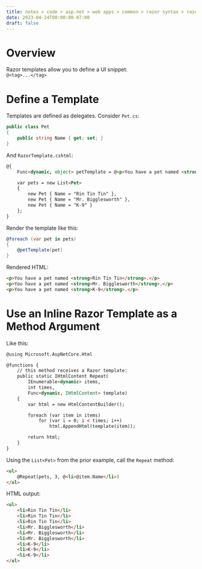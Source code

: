 ```yaml
---
title: notes > code > asp.net > web apps > common > razor syntax > razor templates
date: 2023-04-24T00:00:00-07:00
draft: false
---
```


# Overview
Razor templates allow you to define a UI snippet:   
`@<tag>...</tag>`

# Define a Template
Templates are defined as delegates.  Consider `Pet.cs`:  
```cs
public class Pet
{
    public string Name { get; set; }
}
```

And `RazorTemplate.cshtml`:
```html
@{
    Func<dynamic, object> petTemplate = @<p>You have a pet named <strong>@item.Name</strong>.</p>;

    var pets = new List<Pet>
    {
        new Pet { Name = "Rin Tin Tin" },
        new Pet { Name = "Mr. Bigglesworth" },
        new Pet { Name = "K-9" }
    };
}
```

Render the template like this:
```cs
@foreach (var pet in pets)
{
    @petTemplate(pet)
}
```
Rendered HTML:
```html
<p>You have a pet named <strong>Rin Tin Tin</strong>.</p>
<p>You have a pet named <strong>Mr. Bigglesworth</strong>.</p>
<p>You have a pet named <strong>K-9</strong>.</p>
```

# Use an Inline Razor Template as a Method Argument
Like this:
```html
@using Microsoft.AspNetCore.Html

@functions {
    // this method receives a Razor template:
    public static IHtmlContent Repeat(
        IEnumerable<dynamic> items, 
        int times,
        Func<dynamic, IHtmlContent> template)
    {
        var html = new HtmlContentBuilder();

        foreach (var item in items)
            for (var i = 0; i < times; i++)
                html.AppendHtml(template(item));

        return html;
    }
}
```

Using the `List<Pet>` from the prior example, call the `Repeat` method:
```html
<ul>
    @Repeat(pets, 3, @<li>@item.Name</li>)
</ul>
```
HTML output:
```html
<ul>
    <li>Rin Tin Tin</li>
    <li>Rin Tin Tin</li>
    <li>Rin Tin Tin</li>
    <li>Mr. Bigglesworth</li>
    <li>Mr. Bigglesworth</li>
    <li>Mr. Bigglesworth</li>
    <li>K-9</li>
    <li>K-9</li>
    <li>K-9</li>
</ul>
```
